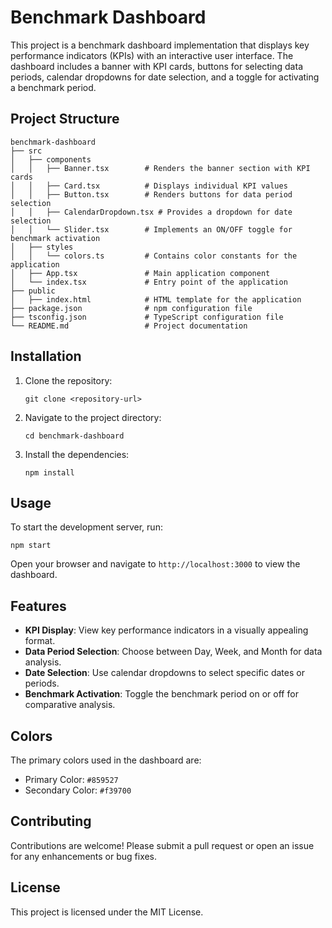 # Benchmark Dashboard

This project is a benchmark dashboard implementation that displays key performance indicators (KPIs) with an interactive user interface. The dashboard includes a banner with KPI cards, buttons for selecting data periods, calendar dropdowns for date selection, and a toggle for activating a benchmark period.

## Project Structure

```
benchmark-dashboard
├── src
│   ├── components
│   │   ├── Banner.tsx        # Renders the banner section with KPI cards
│   │   ├── Card.tsx          # Displays individual KPI values
│   │   ├── Button.tsx        # Renders buttons for data period selection
│   │   ├── CalendarDropdown.tsx # Provides a dropdown for date selection
│   │   └── Slider.tsx        # Implements an ON/OFF toggle for benchmark activation
│   ├── styles
│   │   └── colors.ts         # Contains color constants for the application
│   ├── App.tsx               # Main application component
│   └── index.tsx             # Entry point of the application
├── public
│   ├── index.html            # HTML template for the application
├── package.json              # npm configuration file
├── tsconfig.json             # TypeScript configuration file
└── README.md                 # Project documentation
```

## Installation

1. Clone the repository:
   ```
   git clone <repository-url>
   ```
2. Navigate to the project directory:
   ```
   cd benchmark-dashboard
   ```
3. Install the dependencies:
   ```
   npm install
   ```

## Usage

To start the development server, run:
```
npm start
```

Open your browser and navigate to `http://localhost:3000` to view the dashboard.

## Features

- **KPI Display**: View key performance indicators in a visually appealing format.
- **Data Period Selection**: Choose between Day, Week, and Month for data analysis.
- **Date Selection**: Use calendar dropdowns to select specific dates or periods.
- **Benchmark Activation**: Toggle the benchmark period on or off for comparative analysis.

## Colors

The primary colors used in the dashboard are:
- Primary Color: `#859527`
- Secondary Color: `#f39700`

## Contributing

Contributions are welcome! Please submit a pull request or open an issue for any enhancements or bug fixes.

## License

This project is licensed under the MIT License.